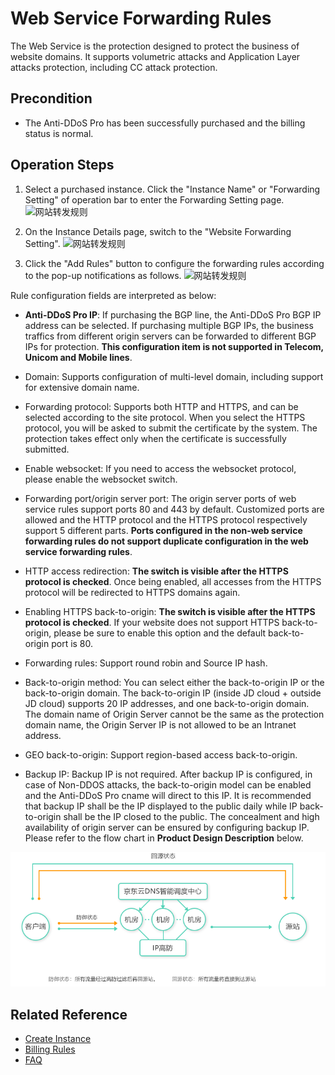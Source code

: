 # Web Service Forwarding Rules

The Web Service is the protection designed to protect the business of website domains. It supports volumetric attacks and Application Layer attacks protection, including CC attack protection.

## Precondition
- The Anti-DDoS Pro has been successfully purchased and the billing status is normal.

## Operation Steps
1. Select a purchased instance. Click the "Instance Name" or "Forwarding Setting" of operation bar to enter the Forwarding Setting page.
![网站转发规则](https://github.com/jdcloudcom/cn/blob/edit/image/Advanced%20Anti-DDoS/non-web%2004.png)

2. On the Instance Details page, switch to the "Website Forwarding Setting".
![网站转发规则](https://github.com/jdcloudcom/cn/blob/edit/image/Advanced%20Anti-DDoS/web-rule%2007.png)

3. Click the "Add Rules" button to configure the forwarding rules according to the pop-up notifications as follows.
![网站转发规则](https://github.com/jdcloudcom/cn/blob/edit/image/Advanced%20Anti-DDoS/web-rule%2008.png)

Rule configuration fields are interpreted as below:

- **Anti-DDoS Pro IP**: If purchasing the BGP line, the Anti-DDoS Pro BGP IP address can be selected. If purchasing multiple BGP IPs, the business traffics from different origin servers can be forwarded to different BGP IPs for protection. **This configuration item is not supported in Telecom, Unicom and Mobile lines**.

- Domain: Supports configuration of multi-level domain, including support for extensive domain name.  

- Forwarding protocol: Supports both HTTP and HTTPS, and can be selected according to the site protocol. When you select the HTTPS protocol, you will be asked to submit the certificate by the system. The protection takes effect only when the certificate is successfully submitted.

- Enable websocket: If you need to access the websocket protocol, please enable the websocket switch.

- Forwarding port/origin server port: The origin server ports of web service rules support ports 80 and 443 by default. Customized ports are allowed and the HTTP protocol and the HTTPS protocol respectively support 5 different parts. **Ports configured in the non-web service forwarding rules do not support duplicate configuration in the web service forwarding rules**.

- HTTP access redirection: **The switch is visible after the HTTPS protocol is checked**. Once being enabled, all accesses from the HTTPS protocol will be redirected to HTTPS domains again.

- Enabling HTTPS back-to-origin: **The switch is visible after the HTTPS protocol is checked**. If your website does not support HTTPS back-to-origin, please be sure to enable this option and the default back-to-origin port is 80.

- Forwarding rules: Support round robin and Source IP hash.

- Back-to-origin method: You can select either the back-to-origin IP or the back-to-origin domain. The back-to-origin IP (inside JD cloud + outside JD cloud) supports 20 IP addresses, and one back-to-origin domain. The domain name of Origin Server cannot be the same as the protection domain name, the Origin Server IP is not allowed to be an Intranet address.

- GEO back-to-origin: Support region-based access back-to-origin.

- Backup IP: Backup IP is not required. After backup IP is configured, in case of Non-DDOS attacks, the back-to-origin model can be enabled and the Anti-DDoS Pro cname will direct to this IP. It is recommended that backup IP shall be the IP displayed to the public daily while IP back-to-origin shall be the IP closed to the public. The concealment and high availability of origin server can be ensured by configuring backup IP. Please refer to the flow chart in **Product Design Description** below.

![产品设计说明](https://github.com/jdcloudcom/cn/blob/edit/image/Advanced%20Anti-DDoS/ip-anti-design-cn.png)

## Related Reference

- [Create Instance](Create-Instance.md)
- [Billing Rules](../Pricing/Billing-Rules.md)
- [FAQ](../FAQ/FAQ.md)

